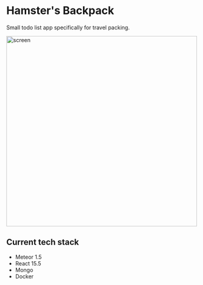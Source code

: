 Hamster's Backpack
==============

Small todo list app specifically for travel packing.

<img src="http://amarchenko.de/img/posts/backpack.png" alt="screen" width="500"/>

## Current tech stack

* Meteor 1.5
* React 15.5
* Mongo
* Docker
